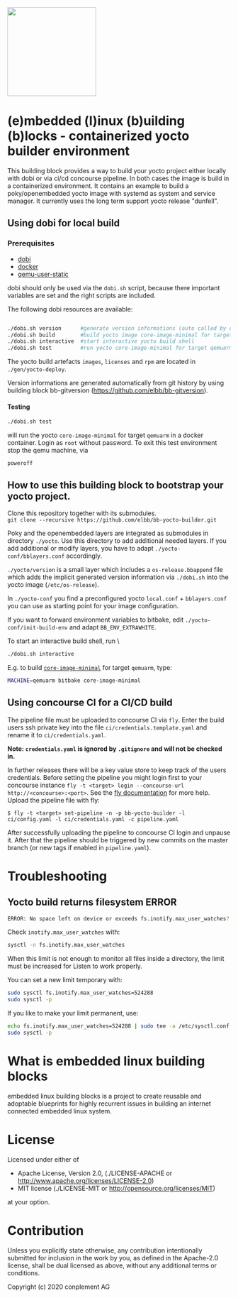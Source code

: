 <img src="https://raw.githubusercontent.com/elbb/bb-buildingblock/master/.assets/logo.png" height="200">

# (e)mbedded (l)inux (b)uilding (b)locks - containerized yocto builder environment

This building block provides a way to build your yocto project either locally with dobi or via ci/cd concourse pipeline. In both cases the image is build in a containerized environment.
It contains an example to build a poky/openembedded yocto image with systemd as system and service manager. It currently uses the long term support yocto release "dunfell".

## Using dobi for local build

### Prerequisites

* [dobi](https://github.com/dnephin/dobi)
* [docker](https://docs.docker.com/install)
* [qemu-user-static](https://github.com/multiarch/qemu-user-static#getting-started)

dobi should only be used via the `dobi.sh` script, because there important variables are set and the right scripts are included.

The following dobi resources are available:

```sh

./dobi.sh version      #generate version informations (auto called by dobi.sh)
./dobi.sh build        #build yocto image core-image-minimal for target qemuarm
./dobi.sh interactive  #start interactive yocto build shell
./dobi.sh test         #run yocto core-image-minimal for target qemuarm interactively

```
The yocto build artefacts `images`, `licenses` and `rpm` are located in `./gen/yocto-deploy`.

Version informations are generated automatically from git history by using building block bb-gitversion (<https://github.com/elbb/bb-gitversion>).

#### Testing

```sh
./dobi.sh test
```
will run the yocto `core-image-minimal` for target `qemuarm` in a docker container. Login as `root` without password. To exit this test environment stop the qemu machine, via
```
poweroff
```

## How to use this building block to bootstrap your yocto project.

Clone this repository together with its submodules. \
`git clone --recursive https://github.com/elbb/bb-yocto-builder.git`

Poky and the openembedded layers are integrated as submodules in  directory `./yocto`. Use this directory to add additional needed layers.
If you add additional or modify layers, you have to adapt `./yocto-conf/bblayers.conf` accordingly.

`./yocto/version` is a small layer which includes a `os-release.bbappend` file which adds the implicit generated version information via `./dobi.sh` into the yocto image (`/etc/os-release`).

In `./yocto-conf` you find a preconfigured yocto `local.conf` + `bblayers.conf` you can use as starting point for your image configuration.

If you want to forward environment variables to bitbake, edit `./yocto-conf/init-build-env` and adapt `BB_ENV_EXTRAWHITE`.

To start an interactive build shell, run \
```bash
./dobi.sh interactive
```
E.g. to build [`core-image-minimal`](https://wiki.yoctoproject.org/wiki/Image_Recipes#core-image-minimal) for target `qemuarm`, type:
```bash
MACHINE=qemuarm bitbake core-image-minimal
```

## Using concourse CI for a CI/CD build

The pipeline file must be uploaded to concourse CI via `fly`.
Enter the build users ssh private key into the file `ci/credentials.template.yaml` and rename it to `ci/credentials.yaml`.

**Note: `credentials.yaml` is ignored by `.gitignore` and will not be checked in.**

In further releases there will be a key value store to keep track of the users credentials.
Before setting the pipeline you might login first to your concourse instance `fly -t <target> login --concourse-url http://<concourse>:<port>`. See the [fly documentation](https://concourse-ci.org/fly.html) for more help.
Upload the pipeline file with fly:

    $ fly -t <target> set-pipeline -n -p bb-yocto-builder -l ci/config.yaml -l ci/credentials.yaml -c pipeline.yaml

After successfully uploading the pipeline to concourse CI login and unpause it. After that the pipeline should be triggered by new commits on the master branch (or new tags if enabled in `pipeline.yaml`).

# Troubleshooting

## Yocto build returns filesystem ERROR

```bash
ERROR: No space left on device or exceeds fs.inotify.max_user_watches?
```
Check `inotify.max_user_watches` with:
```bash
sysctl -n fs.inotify.max_user_watches
```
When this limit is not enough to monitor all files inside a directory, the limit must be increased for Listen to work properly.

You can set a new limit temporary with:

```bash
sudo sysctl fs.inotify.max_user_watches=524288
sudo sysctl -p
```

If you like to make your limit permanent, use:

```bash
echo fs.inotify.max_user_watches=524288 | sudo tee -a /etc/sysctl.conf
sudo sysctl -p
```

# What is embedded linux building blocks

embedded linux building blocks is a project to create reusable and
adoptable blueprints for highly recurrent issues in building an internet
connected embedded linux system.

# License

Licensed under either of

* Apache License, Version 2.0, (./LICENSE-APACHE or <http://www.apache.org/licenses/LICENSE-2.0>)
* MIT license (./LICENSE-MIT or <http://opensource.org/licenses/MIT>)

at your option.

# Contribution

Unless you explicitly state otherwise, any contribution intentionally
submitted for inclusion in the work by you, as defined in the Apache-2.0
license, shall be dual licensed as above, without any additional terms or
conditions.

Copyright (c) 2020 conplement AG
